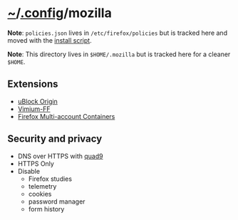 # [~](https://github.com/eremt/dotfiles)/[.config](https://github.com/eremt/dotfiles/tree/master/.config)/mozilla

**Note**: `policies.json` lives in `/etc/firefox/policies` but is tracked here and moved with the [install script]().

**Note**: This directory lives in `$HOME/.mozilla` but is tracked here for a cleaner `$HOME`.

## Extensions
- [uBlock Origin](https://addons.mozilla.org/en-US/firefox/addon/ublock-origin/)
- [Vimium-FF](https://addons.mozilla.org/en-US/firefox/addon/vimium-ff/)
- [Firefox Multi-account Containers](https://addons.mozilla.org/en-US/firefox/addon/multi-account-containers/)

## Security and privacy
- DNS over HTTPS with [quad9](https://www.quad9.net/)
- HTTPS Only
- Disable
  - Firefox studies
  - telemetry
  - cookies
  - password manager
  - form history
